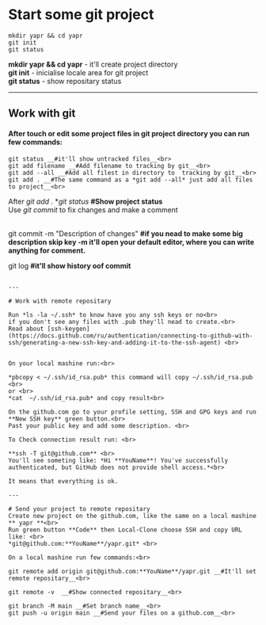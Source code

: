 

# Start some git project

```
mkdir yapr && cd yapr  
git init  
git status 
```
**mkdir yapr && cd yapr** -  it'll create project directory  
**git init** - inicialise locale area for git project  
**git status** - show repositary status  

---

## Work with git 

#### After touch or edit some project files in git project directory you can run few commands:<br>

```
git status __#it'll show untracked files__<br>
git add filename __#Add filename to tracking by git__<br>
git add --all __#Add all filest in directory to  tracking by git__<br>
git add . __#The same command as a *git add --all* just add all files to project__<br>

```



After *git add .*  **git status* __#Show project status__<br>
Use *git commit* to fix changes and make a comment<br><br>

git commit -m "Description of changes" __#if you nead to make some big description skip key **-m** it'll open your default editor, where you can write anything for comment.__

git log __#it'll show history oof commit__

```

---

# Work with remote repositary

Run *ls -la ~/.ssh* to know have you any ssh keys or no<br>
if you don't see any files with .pub they'll nead to create.<br>
Read about [ssh-keygen](https://docs.github.com/ru/authentication/connecting-to-github-with-ssh/generating-a-new-ssh-key-and-adding-it-to-the-ssh-agent) <br>


On your local mashine run:<br>

*pbcopy < ~/.ssh/id_rsa.pub* this command will copy ~/.ssh/id_rsa.pub <br>
or <br>
*cat  ~/.ssh/id_rsa.pub* and copy result<br>

On the github.com go to your profile setting, SSH and GPG keys and run **New SSH key** green button.<br>
Past your public key and add some description. <br>

To Check connection result run: <br>

**ssh -T git@github.com** <br>
You'll see someting like: *Hi **YouName**! You've successfully authenticated, but GitHub does not provide shell access.*<br>

It means that everything is ok.

---

# Send your project to remote repositary
Create new project on the github.com, like the same on a local mashine ** yapr **<br>
Run green button **Code** then Local-Clone choose SSH and copy URL like: <br>
*git@github.com:**YouName**/yapr.git* <br>

On a local mashine run few commands:<br>

git remote add origin git@github.com:**YouName**/yapr.git __#It'll set remote repositary__<br>

git remote -v  __#Show connected repositary__<br>

git branch -M main __#Set branch name__<br>
git push -u origin main __#Send your files on a github.com__<br>




